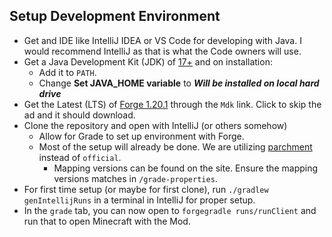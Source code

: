 ## Setup Development Environment
* Get and IDE like IntelliJ IDEA or VS Code for developing with Java. I would recommend IntelliJ as that is what the Code owners will use.
* Get a Java Development Kit (JDK) of [17+](https://adoptium.net/temurin/releases/?version=17) and on installation:
  * Add it to `PATH`.
  * Change **Set JAVA_HOME variable** to ***Will be installed on local hard drive***
* Get the Latest (LTS) of [Forge 1.20.1](https://files.minecraftforge.net/net/minecraftforge/forge/index_1.20.1.html) through the `Mdk` link. Click to skip the ad and it should download.
* Clone the repository and open with IntelliJ (or others somehow)
  * Allow for Grade to set up environment with Forge.
  * Most of the setup will already be done. We are utilizing [parchment](https://parchmentmc.org/docs/getting-started) instead of `official`.
    * Mapping versions can be found on the site. Ensure the mapping versions matches in `/grade-properties`.
* For first time setup (or maybe for first clone), run `./gradlew genIntellijRuns` in a terminal in IntelliJ for proper setup.
* In the `grade` tab, you can now open to `forgegradle runs/runClient` and run that to open Minecraft with the Mod.